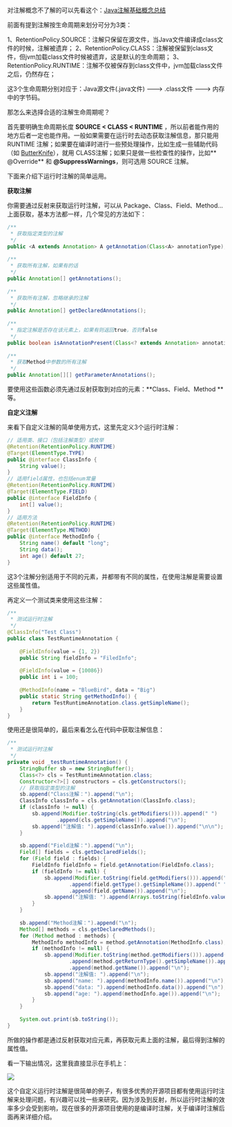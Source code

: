 对注解概念不了解的可以先看这个：[Java注解基础概念总结](http://blog.csdn.net/github_35180164/article/details/52107204)

前面有提到注解按生命周期来划分可分为3类：

1、RetentionPolicy.SOURCE：注解只保留在源文件，当Java文件编译成class文件的时候，注解被遗弃；
2、RetentionPolicy.CLASS：注解被保留到class文件，但jvm加载class文件时候被遗弃，这是默认的生命周期；
3、RetentionPolicy.RUNTIME：注解不仅被保存到class文件中，jvm加载class文件之后，仍然存在； 

这3个生命周期分别对应于：Java源文件(.java文件) ---> .class文件 ---> 内存中的字节码。

那怎么来选择合适的注解生命周期呢？

首先要明确生命周期长度 **SOURCE < CLASS < RUNTIME** ，所以前者能作用的地方后者一定也能作用。一般如果需要在运行时去动态获取注解信息，那只能用 RUNTIME 注解；如果要在编译时进行一些预处理操作，比如生成一些辅助代码（如 [ButterKnife](https://github.com/JakeWharton/butterknife)），就用 CLASS注解；如果只是做一些检查性的操作，比如** @Override** 和 **@SuppressWarnings**，则可选用 SOURCE 注解。

下面来介绍下运行时注解的简单运用。

**获取注解**

你需要通过反射来获取运行时注解，可以从 Package、Class、Field、Method...上面获取，基本方法都一样，几个常见的方法如下：
```java
/** 
 * 获取指定类型的注解 
 */  
public <A extends Annotation> A getAnnotation(Class<A> annotationType);  
  
/** 
 * 获取所有注解，如果有的话 
 */  
public Annotation[] getAnnotations();  
  
/** 
 * 获取所有注解，忽略继承的注解 
 */  
public Annotation[] getDeclaredAnnotations();  
  
/** 
 * 指定注解是否存在该元素上，如果有则返回true，否则false 
 */  
public boolean isAnnotationPresent(Class<? extends Annotation> annotationType);  
  
/** 
 * 获取Method中参数的所有注解 
 */  
public Annotation[][] getParameterAnnotations();
```
要使用这些函数必须先通过反射获取到对应的元素：**Class、Field、Method **等。

**自定义注解**

来看下自定义注解的简单使用方式，这里先定义3个运行时注解：

```java
// 适用类、接口（包括注解类型）或枚举  
@Retention(RetentionPolicy.RUNTIME)  
@Target(ElementType.TYPE)  
public @interface ClassInfo {  
    String value();  
}  
// 适用field属性，也包括enum常量  
@Retention(RetentionPolicy.RUNTIME)  
@Target(ElementType.FIELD)  
public @interface FieldInfo {  
    int[] value();  
}  
// 适用方法  
@Retention(RetentionPolicy.RUNTIME)  
@Target(ElementType.METHOD)  
public @interface MethodInfo {  
    String name() default "long";  
    String data();  
    int age() default 27;  
}  
```
这3个注解分别适用于不同的元素，并都带有不同的属性，在使用注解是需要设置这些属性值。

再定义一个测试类来使用这些注解：
```java
/** 
 * 测试运行时注解 
 */  
@ClassInfo("Test Class")  
public class TestRuntimeAnnotation {  
  
    @FieldInfo(value = {1, 2})  
    public String fieldInfo = "FiledInfo";  
  
    @FieldInfo(value = {10086})  
    public int i = 100;  
  
    @MethodInfo(name = "BlueBird", data = "Big")  
    public static String getMethodInfo() {  
        return TestRuntimeAnnotation.class.getSimpleName();  
    }  
}  
```
使用还是很简单的，最后来看怎么在代码中获取注解信息：

```java
/** 
 * 测试运行时注解 
 */  
private void _testRuntimeAnnotation() {  
    StringBuffer sb = new StringBuffer();  
    Class<?> cls = TestRuntimeAnnotation.class;  
    Constructor<?>[] constructors = cls.getConstructors();  
    // 获取指定类型的注解  
    sb.append("Class注解：").append("\n");  
    ClassInfo classInfo = cls.getAnnotation(ClassInfo.class);  
    if (classInfo != null) {  
        sb.append(Modifier.toString(cls.getModifiers())).append(" ")  
                .append(cls.getSimpleName()).append("\n");  
        sb.append("注解值: ").append(classInfo.value()).append("\n\n");  
    }  
  
    sb.append("Field注解：").append("\n");  
    Field[] fields = cls.getDeclaredFields();  
    for (Field field : fields) {  
        FieldInfo fieldInfo = field.getAnnotation(FieldInfo.class);  
        if (fieldInfo != null) {  
            sb.append(Modifier.toString(field.getModifiers())).append(" ")  
                    .append(field.getType().getSimpleName()).append(" ")  
                    .append(field.getName()).append("\n");  
            sb.append("注解值: ").append(Arrays.toString(fieldInfo.value())).append("\n\n");  
        }  
    }  
  
    sb.append("Method注解：").append("\n");  
    Method[] methods = cls.getDeclaredMethods();  
    for (Method method : methods) {  
        MethodInfo methodInfo = method.getAnnotation(MethodInfo.class);  
        if (methodInfo != null) {  
            sb.append(Modifier.toString(method.getModifiers())).append(" ")  
                    .append(method.getReturnType().getSimpleName()).append(" ")  
                    .append(method.getName()).append("\n");  
            sb.append("注解值: ").append("\n");  
            sb.append("name: ").append(methodInfo.name()).append("\n");  
            sb.append("data: ").append(methodInfo.data()).append("\n");  
            sb.append("age: ").append(methodInfo.age()).append("\n");  
        }  
    }  
  
    System.out.print(sb.toString());  
}  
```
所做的操作都是通过反射获取对应元素，再获取元素上面的注解，最后得到注解的属性值。

看一下输出情况，这里我直接显示在手机上：

![](http://img.blog.csdn.net/20160804145145432?watermark/2/text/aHR0cDovL2Jsb2cuY3Nkbi5uZXQv/font/5a6L5L2T/fontsize/400/fill/I0JBQkFCMA==/dissolve/70/gravity/Center)

这个自定义运行时注解是很简单的例子，有很多优秀的开源项目都有使用运行时注解来处理问题，有兴趣可以找一些来研究。因为涉及到反射，所以运行时注解的效率多少会受到影响，现在很多的开源项目使用的是编译时注解，关于编译时注解后面再来详细介绍。